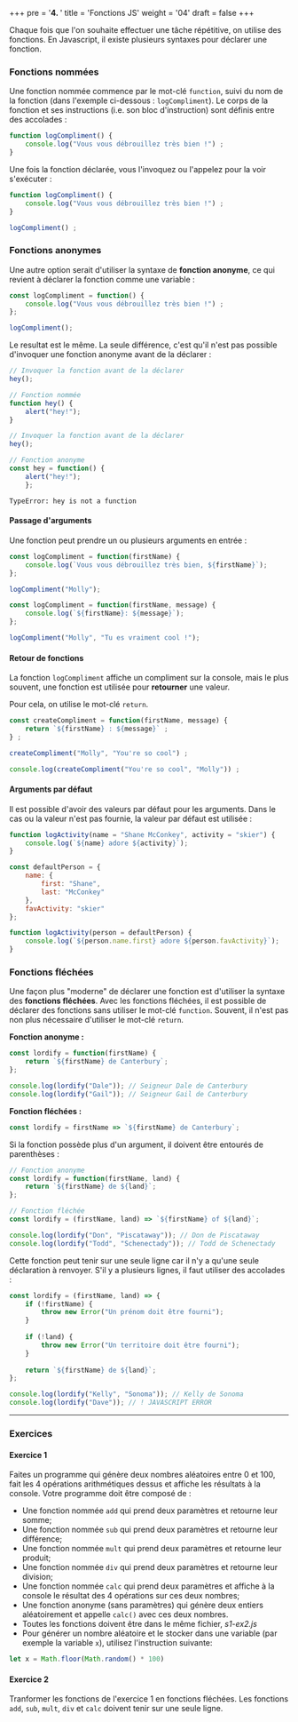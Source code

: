 +++
pre = '<b>4. </b>'
title = 'Fonctions JS'
weight = '04'
draft = false
+++

Chaque fois que l'on souhaite effectuer une tâche répétitive, on utilise des fonctions. En Javascript, il existe plusieurs syntaxes pour déclarer une fonction.

### Fonctions nommées

Une fonction nommée commence par le mot-clé `function`, suivi du nom de la fonction (dans l'exemple ci-dessous : `logCompliment`). Le corps de la fonction et ses instructions (i.e. son bloc d'instruction) sont définis entre des accolades :

```js
function logCompliment() {
    console.log("Vous vous débrouillez très bien !") ;
}
```
Une fois la fonction déclarée, vous l'invoquez ou l'appelez pour la voir s'exécuter :

```js
function logCompliment() {
    console.log("Vous vous débrouillez très bien !") ;
}

logCompliment() ;
```

### Fonctions anonymes 

Une autre option serait d'utiliser la syntaxe de **fonction anonyme**, ce qui revient à déclarer la fonction comme une variable :

```js
const logCompliment = function() {
    console.log("Vous vous débrouillez très bien !") ;
};

logCompliment();
```

Le resultat est le même. La seule différence, c'est qu'il n'est pas possible d'invoquer une fonction anonyme avant de la déclarer : 

```js
// Invoquer la fonction avant de la déclarer
hey();

// Fonction nommée
function hey() {
    alert("hey!");
}
```

```js
// Invoquer la fonction avant de la déclarer
hey();

// Fonction anonyme
const hey = function() {
    alert("hey!");
    };

```
    TypeError: hey is not a function


#### Passage d'arguments

Une fonction peut prendre un ou plusieurs arguments en entrée : 

```js
const logCompliment = function(firstName) {
    console.log(`Vous vous débrouillez très bien, ${firstName}`);
};

logCompliment("Molly");
```

```js
const logCompliment = function(firstName, message) {
    console.log(`${firstName}: ${message}`);
};

logCompliment("Molly", "Tu es vraiment cool !");
```

#### Retour de fonctions

La fonction `logCompliment` affiche un compliment sur la console, mais le plus souvent, une fonction est utilisée pour **retourner** une valeur.

Pour cela, on utilise le mot-clé `return`.

```js
const createCompliment = function(firstName, message) {
    return `${firstName} : ${message}` ;
} ;

createCompliment("Molly", "You're so cool") ;
```

```js
console.log(createCompliment("You're so cool", "Molly")) ;
```

#### Arguments par défaut

Il est possible d'avoir des valeurs par défaut pour les arguments. Dans le cas ou la valeur n'est pas fournie, la valeur par défaut est utilisée : 

```js
function logActivity(name = "Shane McConkey", activity = "skier") {
    console.log(`${name} adore ${activity}`);
}
```
```js
const defaultPerson = {
    name: {
        first: "Shane",
        last: "McConkey"
    },
    favActivity: "skier"
};

function logActivity(person = defaultPerson) {
    console.log(`${person.name.first} adore ${person.favActivity}`);
}
```

### Fonctions fléchées

Une façon plus "moderne" de déclarer une fonction est d'utiliser la syntaxe des **fonctions fléchées**. Avec les fonctions fléchées, il est possible de déclarer des fonctions sans utiliser le mot-clé `function`. Souvent, il n'est pas non plus nécessaire d'utiliser le mot-clé `return`.

**Fonction anonyme :**
```js
const lordify = function(firstName) {
    return `${firstName} de Canterbury`;
};

console.log(lordify("Dale")); // Seigneur Dale de Canterbury
console.log(lordify("Gail")); // Seigneur Gail de Canterbury
```

**Fonction fléchées :**

```js
const lordify = firstName => `${firstName} de Canterbury`;
```

Si la fonction possède plus d'un argument, il doivent être entourés de parenthèses :

```js
// Fonction anonyme
const lordify = function(firstName, land) {
    return `${firstName} de ${land}`;
};

// Fonction fléchée
const lordify = (firstName, land) => `${firstName} of ${land}`;

console.log(lordify("Don", "Piscataway")); // Don de Piscataway
console.log(lordify("Todd", "Schenectady")); // Todd de Schenectady
```

Cette fonction peut tenir sur une seule ligne car il n'y a qu'une seule déclaration à renvoyer. S'il y a plusieurs lignes, il faut utiliser des accolades :

```js
const lordify = (firstName, land) => {
    if (!firstName) {
        throw new Error("Un prénom doit être fourni");
    }
    
    if (!land) {
        throw new Error("Un territoire doit être fourni");
    }
    
    return `${firstName} de ${land}`;
};

console.log(lordify("Kelly", "Sonoma")); // Kelly de Sonoma
console.log(lordify("Dave")); // ! JAVASCRIPT ERROR
```

---

### Exercices

#### Exercice 1 
Faites un programme qui génère deux nombres aléatoires entre 0 et 100, fait les 4
opérations arithmétiques dessus et affiche les résultats à la console. Votre programme doit
être composé de :

+ Une fonction nommée `add` qui prend deux paramètres et retourne leur somme;
+ Une fonction nommée `sub` qui prend deux paramètres et retourne leur
différence;
+ Une fonction nommée `mult` qui prend deux paramètres et retourne leur
produit;
+ Une fonction nommée `div` qui prend deux paramètres et retourne leur division;
+ Une fonction nommée `calc` qui prend deux paramètres et affiche à la console le
résultat des 4 opérations sur ces deux nombres;
+ Une fonction anonyme (sans paramètres) qui génère deux entiers aléatoirement et
appelle `calc()` avec ces deux nombres.
+ Toutes les fonctions doivent être dans le même fichier, *s1-ex2.js*
+ Pour générer un nombre aléatoire et le stocker dans une variable (par exemple la variable
`x`), utilisez l'instruction suivante:

```js
let x = Math.floor(Math.random() * 100)
```

#### Exercice 2

Tranformer les fonctions de l'exercice 1 en fonctions fléchées. Les fonctions `add`, `sub`, `mult`, `div` et `calc` doivent tenir sur une seule ligne.